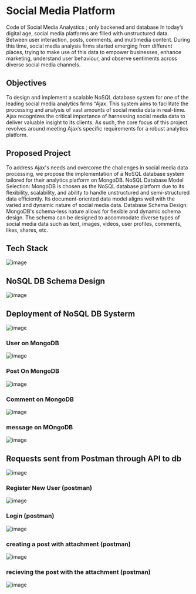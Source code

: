 # Social Media Platform
 Code of Social Media Analystics ; only backened and database
 In today’s digital age, social media platforms are filled with unstructured data. Between user interaction, posts, comments, and multimedia content. During this time, social media analysis firms started emerging from different places, trying to make use of this data to empower businesses, enhance marketing, understand user behaviour, and observe sentiments across diverse social media channels.

 ## Objectives
To design and implement a scalable NoSQL database system for one of the leading social media analytics firms “Ajax. This system aims to facilitate the processing and analysis of vast amounts of social media data in real-time.
Ajax recognizes the critical importance of harnessing social media data to deliver valuable insight to its clients. As such, the core focus of this project revolves around meeting Ajax’s specific requirements for a robust analytics platform.

## Proposed Project
To address Ajax's needs and overcome the challenges in social media data processing, we propose the implementation of a NoSQL database system tailored for their analytics platform on MongoDB.
NoSQL Database Model Selection: MongoDB is chosen as the NoSQL database platform due to its flexibility, scalability, and ability to handle unstructured and semi-structured data efficiently. Its document-oriented data model aligns well with the varied and dynamic nature of social media data.
Database Schema Design: MongoDB's schema-less nature allows for flexible and dynamic schema design. The schema can be designed to accommodate diverse types of social media data such as text, images, videos, user profiles, comments, likes, shares, etc. 

## Tech Stack
![image](https://github.com/user-attachments/assets/e5b35986-a2d0-428e-a76a-b56fcb06a9f1)

## NoSQL DB Schema Design 
![image](https://github.com/user-attachments/assets/612b55ff-14e0-429d-a5bd-997b94b5f05b)

## Deployment of NoSQL DB Systerm
![image](https://github.com/user-attachments/assets/bdb8b920-6df5-49e1-a659-9944abad5e07)

### User on MongoDB
![image](https://github.com/user-attachments/assets/d30ae014-4230-429a-b88b-a611369e22da)

### Post On MongoDB
![image](https://github.com/user-attachments/assets/b62c86da-4e4c-4885-bf7b-e8418b3b4fa3)

### Comment on MongoDB
![image](https://github.com/user-attachments/assets/816b0521-f98b-4af4-8264-ed8ccca8ba8f)

### message on MOngoDB
![image](https://github.com/user-attachments/assets/79a7169d-89ef-4123-88b1-3964965dbf57)

## Requests sent from Postman through API to db
![image](https://github.com/user-attachments/assets/661ae9da-0702-4e2c-92d5-61fad50e0ebc)

### Register New User (postman)
![image](https://github.com/user-attachments/assets/b6bd4e7d-a839-420d-a1ca-471006e115f5)

### Login (postman)
![image](https://github.com/user-attachments/assets/b1cb5fa2-1868-4e59-a4e4-80cf9cc678f8)

### creating a post with attachment (postman)
![image](https://github.com/user-attachments/assets/96084d0f-4607-41c5-86aa-c39409d4e6db)

### recieving the post with the attachment (postman)
![image](https://github.com/user-attachments/assets/66aa71c5-2518-4a95-83ab-abd0f45cd5f3)












